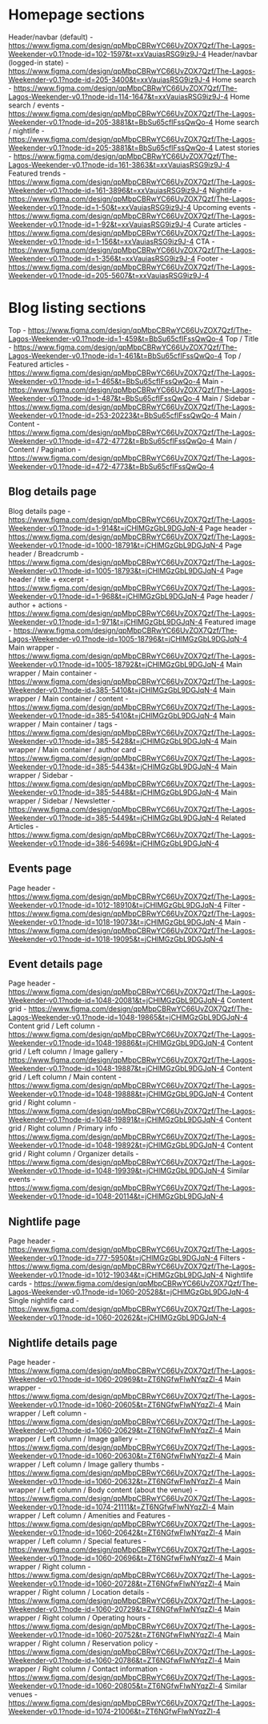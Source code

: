 # Homepage sections

Header/navbar (default) - https://www.figma.com/design/qpMbpCBRwYC66UvZOX7Qzf/The-Lagos-Weekender-v0.1?node-id=102-1597&t=xxVauiasRSG9iz9J-4
Header/navbar (logged-in state) - https://www.figma.com/design/qpMbpCBRwYC66UvZOX7Qzf/The-Lagos-Weekender-v0.1?node-id=205-3400&t=xxVauiasRSG9iz9J-4
Home search - https://www.figma.com/design/qpMbpCBRwYC66UvZOX7Qzf/The-Lagos-Weekender-v0.1?node-id=114-1647&t=xxVauiasRSG9iz9J-4
Home search / events - https://www.figma.com/design/qpMbpCBRwYC66UvZOX7Qzf/The-Lagos-Weekender-v0.1?node-id=205-3881&t=BbSu65cfIFssQwQo-4
Home search / nightlife - https://www.figma.com/design/qpMbpCBRwYC66UvZOX7Qzf/The-Lagos-Weekender-v0.1?node-id=205-3881&t=BbSu65cfIFssQwQo-4
Latest stories - https://www.figma.com/design/qpMbpCBRwYC66UvZOX7Qzf/The-Lagos-Weekender-v0.1?node-id=161-3863&t=xxVauiasRSG9iz9J-4
Featured trends - https://www.figma.com/design/qpMbpCBRwYC66UvZOX7Qzf/The-Lagos-Weekender-v0.1?node-id=161-3896&t=xxVauiasRSG9iz9J-4
Nightlife - https://www.figma.com/design/qpMbpCBRwYC66UvZOX7Qzf/The-Lagos-Weekender-v0.1?node-id=1-50&t=xxVauiasRSG9iz9J-4
Upcoming events - https://www.figma.com/design/qpMbpCBRwYC66UvZOX7Qzf/The-Lagos-Weekender-v0.1?node-id=1-92&t=xxVauiasRSG9iz9J-4
Curate articles - https://www.figma.com/design/qpMbpCBRwYC66UvZOX7Qzf/The-Lagos-Weekender-v0.1?node-id=1-156&t=xxVauiasRSG9iz9J-4
CTA - https://www.figma.com/design/qpMbpCBRwYC66UvZOX7Qzf/The-Lagos-Weekender-v0.1?node-id=1-356&t=xxVauiasRSG9iz9J-4
Footer - https://www.figma.com/design/qpMbpCBRwYC66UvZOX7Qzf/The-Lagos-Weekender-v0.1?node-id=205-5607&t=xxVauiasRSG9iz9J-4


# Blog listing sections
Top - https://www.figma.com/design/qpMbpCBRwYC66UvZOX7Qzf/The-Lagos-Weekender-v0.1?node-id=1-459&t=BbSu65cfIFssQwQo-4
Top / Title - https://www.figma.com/design/qpMbpCBRwYC66UvZOX7Qzf/The-Lagos-Weekender-v0.1?node-id=1-461&t=BbSu65cfIFssQwQo-4
Top / Featured articles - https://www.figma.com/design/qpMbpCBRwYC66UvZOX7Qzf/The-Lagos-Weekender-v0.1?node-id=1-465&t=BbSu65cfIFssQwQo-4
Main - https://www.figma.com/design/qpMbpCBRwYC66UvZOX7Qzf/The-Lagos-Weekender-v0.1?node-id=1-487&t=BbSu65cfIFssQwQo-4
Main / Sidebar - https://www.figma.com/design/qpMbpCBRwYC66UvZOX7Qzf/The-Lagos-Weekender-v0.1?node-id=253-20223&t=BbSu65cfIFssQwQo-4
Main / Content - https://www.figma.com/design/qpMbpCBRwYC66UvZOX7Qzf/The-Lagos-Weekender-v0.1?node-id=472-4772&t=BbSu65cfIFssQwQo-4
Main / Content / Pagination - https://www.figma.com/design/qpMbpCBRwYC66UvZOX7Qzf/The-Lagos-Weekender-v0.1?node-id=472-4773&t=BbSu65cfIFssQwQo-4

## Blog details page
Blog details page - https://www.figma.com/design/qpMbpCBRwYC66UvZOX7Qzf/The-Lagos-Weekender-v0.1?node-id=1-914&t=jCHlMGzGbL9DGJqN-4
Page header - https://www.figma.com/design/qpMbpCBRwYC66UvZOX7Qzf/The-Lagos-Weekender-v0.1?node-id=1000-18791&t=jCHlMGzGbL9DGJqN-4
Page header / Breadcrumb - https://www.figma.com/design/qpMbpCBRwYC66UvZOX7Qzf/The-Lagos-Weekender-v0.1?node-id=1005-18793&t=jCHlMGzGbL9DGJqN-4
Page header / title + excerpt - https://www.figma.com/design/qpMbpCBRwYC66UvZOX7Qzf/The-Lagos-Weekender-v0.1?node-id=1-968&t=jCHlMGzGbL9DGJqN-4
Page header / author + actions - https://www.figma.com/design/qpMbpCBRwYC66UvZOX7Qzf/The-Lagos-Weekender-v0.1?node-id=1-971&t=jCHlMGzGbL9DGJqN-4
Featured image - https://www.figma.com/design/qpMbpCBRwYC66UvZOX7Qzf/The-Lagos-Weekender-v0.1?node-id=1005-18796&t=jCHlMGzGbL9DGJqN-4
Main wrapper - https://www.figma.com/design/qpMbpCBRwYC66UvZOX7Qzf/The-Lagos-Weekender-v0.1?node-id=1005-18792&t=jCHlMGzGbL9DGJqN-4
Main wrapper / Main container - https://www.figma.com/design/qpMbpCBRwYC66UvZOX7Qzf/The-Lagos-Weekender-v0.1?node-id=385-5410&t=jCHlMGzGbL9DGJqN-4
Main wrapper / Main container / content - https://www.figma.com/design/qpMbpCBRwYC66UvZOX7Qzf/The-Lagos-Weekender-v0.1?node-id=385-5410&t=jCHlMGzGbL9DGJqN-4
Main wrapper / Main container / tags - https://www.figma.com/design/qpMbpCBRwYC66UvZOX7Qzf/The-Lagos-Weekender-v0.1?node-id=385-5428&t=jCHlMGzGbL9DGJqN-4
Main wrapper / Main container / author card - https://www.figma.com/design/qpMbpCBRwYC66UvZOX7Qzf/The-Lagos-Weekender-v0.1?node-id=385-5443&t=jCHlMGzGbL9DGJqN-4
Main wrapper / Sidebar - https://www.figma.com/design/qpMbpCBRwYC66UvZOX7Qzf/The-Lagos-Weekender-v0.1?node-id=385-5448&t=jCHlMGzGbL9DGJqN-4
Main wrapper / Sidebar / Newsletter - https://www.figma.com/design/qpMbpCBRwYC66UvZOX7Qzf/The-Lagos-Weekender-v0.1?node-id=385-5449&t=jCHlMGzGbL9DGJqN-4
Related Articles - https://www.figma.com/design/qpMbpCBRwYC66UvZOX7Qzf/The-Lagos-Weekender-v0.1?node-id=386-5469&t=jCHlMGzGbL9DGJqN-4


## Events page
Page header - https://www.figma.com/design/qpMbpCBRwYC66UvZOX7Qzf/The-Lagos-Weekender-v0.1?node-id=1012-18910&t=jCHlMGzGbL9DGJqN-4
Filter - https://www.figma.com/design/qpMbpCBRwYC66UvZOX7Qzf/The-Lagos-Weekender-v0.1?node-id=1018-19073&t=jCHlMGzGbL9DGJqN-4
Main - https://www.figma.com/design/qpMbpCBRwYC66UvZOX7Qzf/The-Lagos-Weekender-v0.1?node-id=1018-19095&t=jCHlMGzGbL9DGJqN-4

## Event details page
Page header - https://www.figma.com/design/qpMbpCBRwYC66UvZOX7Qzf/The-Lagos-Weekender-v0.1?node-id=1048-20081&t=jCHlMGzGbL9DGJqN-4
Content grid - https://www.figma.com/design/qpMbpCBRwYC66UvZOX7Qzf/The-Lagos-Weekender-v0.1?node-id=1048-19865&t=jCHlMGzGbL9DGJqN-4
Content grid / Left column - https://www.figma.com/design/qpMbpCBRwYC66UvZOX7Qzf/The-Lagos-Weekender-v0.1?node-id=1048-19886&t=jCHlMGzGbL9DGJqN-4
Content grid / Left column / Image gallery - https://www.figma.com/design/qpMbpCBRwYC66UvZOX7Qzf/The-Lagos-Weekender-v0.1?node-id=1048-19887&t=jCHlMGzGbL9DGJqN-4
Content grid / Left column / Main content - https://www.figma.com/design/qpMbpCBRwYC66UvZOX7Qzf/The-Lagos-Weekender-v0.1?node-id=1048-19888&t=jCHlMGzGbL9DGJqN-4
Content grid / Right column - https://www.figma.com/design/qpMbpCBRwYC66UvZOX7Qzf/The-Lagos-Weekender-v0.1?node-id=1048-19891&t=jCHlMGzGbL9DGJqN-4
Content grid / Right column / Primary info - https://www.figma.com/design/qpMbpCBRwYC66UvZOX7Qzf/The-Lagos-Weekender-v0.1?node-id=1048-19892&t=jCHlMGzGbL9DGJqN-4
Content grid / Right column / Organizer details - https://www.figma.com/design/qpMbpCBRwYC66UvZOX7Qzf/The-Lagos-Weekender-v0.1?node-id=1048-19939&t=jCHlMGzGbL9DGJqN-4
Similar events - https://www.figma.com/design/qpMbpCBRwYC66UvZOX7Qzf/The-Lagos-Weekender-v0.1?node-id=1048-20114&t=jCHlMGzGbL9DGJqN-4


## Nightlife page
Page header - https://www.figma.com/design/qpMbpCBRwYC66UvZOX7Qzf/The-Lagos-Weekender-v0.1?node-id=777-5950&t=jCHlMGzGbL9DGJqN-4
Filters - https://www.figma.com/design/qpMbpCBRwYC66UvZOX7Qzf/The-Lagos-Weekender-v0.1?node-id=1012-19034&t=jCHlMGzGbL9DGJqN-4
Nightlife cards - https://www.figma.com/design/qpMbpCBRwYC66UvZOX7Qzf/The-Lagos-Weekender-v0.1?node-id=1060-20528&t=jCHlMGzGbL9DGJqN-4
Single nightlife card - https://www.figma.com/design/qpMbpCBRwYC66UvZOX7Qzf/The-Lagos-Weekender-v0.1?node-id=1060-20262&t=jCHlMGzGbL9DGJqN-4


## Nightlife details page
Page header - https://www.figma.com/design/qpMbpCBRwYC66UvZOX7Qzf/The-Lagos-Weekender-v0.1?node-id=1060-20969&t=ZT6NGfwFlwNYqzZl-4
Main wrapper - https://www.figma.com/design/qpMbpCBRwYC66UvZOX7Qzf/The-Lagos-Weekender-v0.1?node-id=1060-20605&t=ZT6NGfwFlwNYqzZl-4
Main wrapper / Left column - https://www.figma.com/design/qpMbpCBRwYC66UvZOX7Qzf/The-Lagos-Weekender-v0.1?node-id=1060-20629&t=ZT6NGfwFlwNYqzZl-4
Main wrapper / Left column / Image gallery - https://www.figma.com/design/qpMbpCBRwYC66UvZOX7Qzf/The-Lagos-Weekender-v0.1?node-id=1060-20630&t=ZT6NGfwFlwNYqzZl-4
Main wrapper / Left column / Image gallery thumbs - https://www.figma.com/design/qpMbpCBRwYC66UvZOX7Qzf/The-Lagos-Weekender-v0.1?node-id=1060-20632&t=ZT6NGfwFlwNYqzZl-4
Main wrapper / Left column / Body content (about the venue) - https://www.figma.com/design/qpMbpCBRwYC66UvZOX7Qzf/The-Lagos-Weekender-v0.1?node-id=1074-21111&t=ZT6NGfwFlwNYqzZl-4
Main wrapper / Left column / Amenities and Features - https://www.figma.com/design/qpMbpCBRwYC66UvZOX7Qzf/The-Lagos-Weekender-v0.1?node-id=1060-20642&t=ZT6NGfwFlwNYqzZl-4
Main wrapper / Left column / Special features - https://www.figma.com/design/qpMbpCBRwYC66UvZOX7Qzf/The-Lagos-Weekender-v0.1?node-id=1060-20696&t=ZT6NGfwFlwNYqzZl-4
Main wrapper / Right column - https://www.figma.com/design/qpMbpCBRwYC66UvZOX7Qzf/The-Lagos-Weekender-v0.1?node-id=1060-20728&t=ZT6NGfwFlwNYqzZl-4
Main wrapper / Right column / Location details - https://www.figma.com/design/qpMbpCBRwYC66UvZOX7Qzf/The-Lagos-Weekender-v0.1?node-id=1060-20729&t=ZT6NGfwFlwNYqzZl-4
Main wrapper / Right column / Operating hours - https://www.figma.com/design/qpMbpCBRwYC66UvZOX7Qzf/The-Lagos-Weekender-v0.1?node-id=1060-20752&t=ZT6NGfwFlwNYqzZl-4
Main wrapper / Right column / Reservation policy - https://www.figma.com/design/qpMbpCBRwYC66UvZOX7Qzf/The-Lagos-Weekender-v0.1?node-id=1060-20786&t=ZT6NGfwFlwNYqzZl-4
Main wrapper / Right column / Contact information - https://www.figma.com/design/qpMbpCBRwYC66UvZOX7Qzf/The-Lagos-Weekender-v0.1?node-id=1060-20805&t=ZT6NGfwFlwNYqzZl-4
Similar venues - https://www.figma.com/design/qpMbpCBRwYC66UvZOX7Qzf/The-Lagos-Weekender-v0.1?node-id=1074-21006&t=ZT6NGfwFlwNYqzZl-4